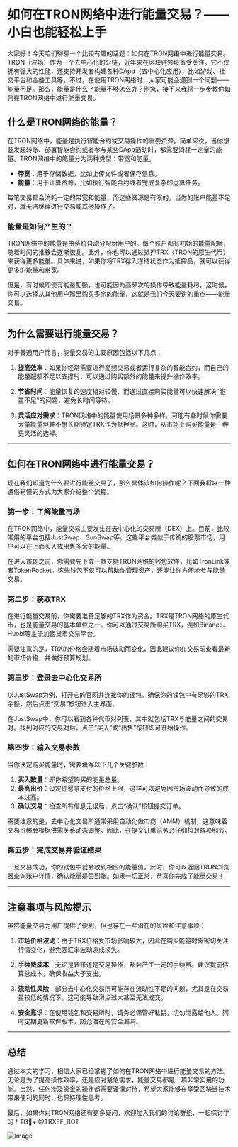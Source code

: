# 如何在TRON网络中进行能量交易？——小白也能轻松上手

大家好！今天咱们聊聊一个比较有趣的话题：如何在TRON网络中进行能量交易。TRON（波场）作为一个去中心化的公链，近年来在区块链领域备受关注。它不仅拥有强大的性能，还支持开发者构建各种DApp（去中心化应用），比如游戏、社交平台和金融工具等。不过，在使用TRON网络时，大家可能会遇到一个问题——能量不足。那么，能量是什么？能量不够怎么办？别急，接下来我将一步步教你如何在TRON网络中进行能量交易。

## 什么是TRON网络的能量？

在TRON网络中，能量是执行智能合约或交易操作的重要资源。简单来说，当你想要发起转账、部署智能合约或者参与某些DApp活动时，都需要消耗一定量的能量。TRON网络中的能量分为两种类型：带宽和能量。

- **带宽**：用于存储数据，比如上传文件或者保存信息。
- **能量**：用于计算资源，比如执行智能合约或者完成复杂的运算任务。

每笔交易都会消耗一定的带宽和能量，而这些资源是有限的。当你的账户能量不足时，就无法继续进行交易或其他操作了。

### 能量是如何产生的？

TRON网络中的能量是由系统自动分配给用户的。每个账户都有初始的能量配额，随着时间的推移会逐渐恢复。此外，你也可以通过抵押TRX（TRON的原生代币）来获得更多能量。具体来说，如果你将TRX存入冻结状态作为抵押品，就可以获得更多的能量和带宽。

但是，有时候即使有能量配额，也可能因为高频次的操作导致能量耗尽。这时候，你可以选择从其他用户那里购买多余的能量，这就是我们今天要讲的重点——能量交易。

---

## 为什么需要进行能量交易？

对于普通用户而言，能量交易的主要原因包括以下几点：

1. **提高效率**：如果你经常需要进行高频交易或者运行复杂的智能合约，而自己的能量配额不足以支撑时，可以通过购买额外的能量来提升操作效率。
   
2. **节省时间**：能量恢复的速度相对较慢，而通过直接购买能量可以快速解决“能量不足”的问题，避免长时间等待。

3. **灵活应对需求**：TRON网络中的能量使用场景多种多样，可能有些时候你需要大量能量但并不想长期锁定TRX作为抵押品。这时，从市场上购买能量是一种更灵活的选择。

---

## 如何在TRON网络中进行能量交易？

现在我们知道为什么要进行能量交易了，那么具体该如何操作呢？下面我将以一种通俗易懂的方式为大家介绍整个流程。

### 第一步：了解能量市场

在TRON网络中，能量交易主要发生在去中心化的交易所（DEX）上。目前，比较常用的平台包括JustSwap、SunSwap等。这些平台类似于传统的股票市场，用户可以在上面买入或出售多余的能量。

在进入市场之前，你需要先下载一款支持TRON网络的钱包软件，比如TronLink或者TokenPocket。这些钱包不仅可以帮助你管理资产，还能让你方便地参与能量交易。

### 第二步：获取TRX

在进行能量交易前，你需要准备足够的TRX作为资金。TRX是TRON网络的原生代币，也是能量交易的基本单位之一。你可以通过交易所购买TRX，例如Binance、Huobi等主流加密货币交易平台。

需要注意的是，TRX的价格会随着市场波动而变化，因此建议你在交易前查看最新的市场价格，并做好预算规划。

### 第三步：登录去中心化交易所

以JustSwap为例，打开它的官网并连接你的钱包。确保你的钱包中有足够的TRX余额，然后点击“交易”按钮进入主界面。

在JustSwap中，你可以看到各种代币对列表，其中就包括TRX与能量之间的交易对。找到对应的交易对后，点击“买入”或“出售”按钮即可开始操作。

### 第四步：输入交易参数

当你决定购买能量时，需要填写以下几个关键参数：

1. **买入数量**：即你希望购买的能量总量。
2. **最高出价**：设定你愿意支付的价格上限，这样可以避免因市场波动而导致的成本过高。
3. **确认交易**：检查所有信息无误后，点击“确认”按钮提交订单。

需要注意的是，去中心化交易所通常采用自动化做市商（AMM）机制，这意味着交易价格会根据供需关系动态调整。因此，在提交订单前务必仔细核对各项细节。

### 第五步：完成交易并验证结果

一旦交易成功，你的钱包中就会收到相应的能量值。此时，你可以返回TRON浏览器查询账户详情，确认能量是否到账。如果一切正常，恭喜你完成了能量交易！

---

## 注意事项与风险提示

虽然能量交易为用户提供了便利，但也存在一些潜在的风险和注意事项：

1. **市场价格波动**：由于TRX价格受市场影响较大，因此在购买能量时需密切关注行情变化，避免因汇率波动造成损失。
   
2. **手续费成本**：无论是转账还是交易操作，都会产生一定的手续费。建议提前估算总成本，确保收益大于支出。

3. **流动性风险**：部分去中心化交易所可能存在流动性不足的问题，尤其是在交易量较低的情况下。这可能导致滑点过大甚至无法成交。

4. **安全意识**：在使用钱包和交易所时，请务必保管好私钥，切勿泄露给他人。同时定期更新软件版本，防范潜在的安全漏洞。

---

## 总结

通过本文的学习，相信大家已经掌握了如何在TRON网络中进行能量交易的方法。无论是为了提高操作效率，还是应对紧急需求，能量交易都是一项非常实用的功能。当然，任何涉及资金的操作都需要谨慎对待，希望大家能够在享受区块链技术带来便利的同时，也保持理性思考。

最后，如果你对TRON网络还有更多疑问，欢迎加入我们的讨论群组，一起探讨学习！TG💪+ @TRXFF_BOT  

![Image](https://github.com/user-attachments/assets/a9ced9e0-a9b8-4136-8aef-a09665821e59)